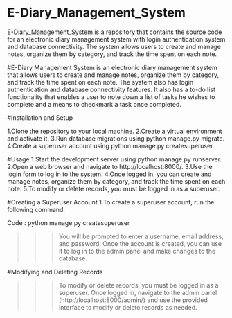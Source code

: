 # E-Diary_Management_System
E-Diary_Management_System is a repository that contains the source code for an electronic diary management system with login authentication system and database connectivity. The system allows users to create and manage notes, organize them by category, and track the time spent on each note.

#E-Diary Management System is an electronic diary management system that allows users to create and manage notes, organize them by category, and track the time spent on each note. The system also has login authentication and database connectivity features. It also has a to-do list functionality that enables a user to note down a list of tasks he wishes to complete and a means to checkmark a task once completed.

#Installation and Setup

1.Clone the repository to your local machine.
2.Create a virtual environment and activate it.
3.Run database migrations using python manage.py migrate.
4.Create a superuser account using python manage.py createsuperuser.

#Usage
1.Start the development server using python manage.py runserver.
2.Open a web browser and navigate to http://localhost:8000/.
3.Use the login form to log in to the system.
4.Once logged in, you can create and manage notes, organize them by category, and track the time spent on each note.
5.To modify or delete records, you must be logged in as a superuser.

#Creating a Superuser Account 
1.To create a superuser account, run the following command:

Code : python manage.py createsuperuser

>>>You will be prompted to enter a username, email address, and password. Once the account is created, you can use it to log in to the admin panel and make changes to the database.

#Modifying and Deleting Records

>>>To modify or delete records, you must be logged in as a superuser. Once logged in, navigate to the admin panel (http://localhost:8000/admin/) and use the provided interface to modify or delete records as needed.

